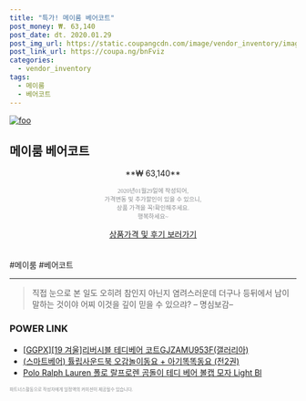 ```yaml
--- 
title: "특가! 메이룸 베어코트" 
post_money: ₩. 63,140 
post_date: dt. 2020.01.29 
post_img_url: https://static.coupangcdn.com/image/vendor_inventory/images/2018/11/20/20/6/a0093e34-8dfa-42c7-85b5-f1f281096044.jpg 
post_link_url: https://coupa.ng/bnFviz 
categories: 
  - vendor_inventory 
tags: 
  - 메이룸 
  - 베어코트 
--- 
```

[![foo](https://static.coupangcdn.com/image/vendor_inventory/images/2018/11/20/20/6/a0093e34-8dfa-42c7-85b5-f1f281096044.jpg)](https://coupa.ng/bnFviz) 

## 메이룸 베어코트 
<p style="text-align: center;">**₩ 63,140**</p> 
<p style="text-align: center;"><span style="color: #898c8f; font-family: Georgia,Times,serif; font-size: 0.75em;">2020년01월29일에 작성되어, <br>가격변동 및 추가할인이 있을 수 있으니,<br> 상품 가격을 꼭!확인해주세요.<br>행복하세요~</span> 
</p>	 
<div markdown="0" style="text-align: center;"><a href="https://coupa.ng/bnFviz" class="btn btn--success">상품가격 및 후기 보러가기</a></div> 
<br><br> 
  #메이룸 #베어코트 
<hr> 

> 직접 눈으로 본 일도 오히려 참인지 아닌지 염려스러운데 더구나 등뒤에서 남이 말하는 것이야 어찌 이것을 깊이 믿을 수 있으랴? – 명심보감–  


### POWER LINK

* <a href="https://blog.naver.com/fasyy4321/221789424736" target="_blank">[GGPX][19 겨울]리버시블 테디베어 코트GJZAMU953F(갤러리아)</a>
* <a href="https://blog.naver.com/an0733/221784965624" target="_blank">(스마트베어) 튤립사운드북 오감놀이동요 + 아기똑똑동요 (전2권)</a>
* <a href="https://blog.naver.com/fasyy4321/221784188257" target="_blank">Polo Ralph Lauren 폴로 랄프로렌 곰돌이 테디 베어 볼캡 모자 Light Bl</a>

<span style="color: #898c8f; font-family: Georgia,Times,serif; font-size: 0.55em;">파트너스활동으로 작성자에게 일정액의 커미션이 제공될수 있습니다.</span> 
